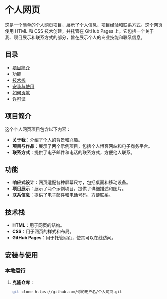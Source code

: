 # 个人网页

这是一个简单的个人网页项目，展示了个人信息、项目经验和联系方式。这个网页使用 HTML 和 CSS 技术创建，并托管在 GitHub Pages 上。它包括一个关于我、项目展示和联系方式的部分，旨在展示个人的专业技能和联系信息。

## 目录

- [项目简介](#项目简介)
- [功能](#功能)
- [技术栈](#技术栈)
- [安装与使用](#安装与使用)
- [如何贡献](#如何贡献)
- [许可证](#许可证)

## 项目简介

这个个人网页项目包含以下内容：
- **关于我**：介绍了个人的背景和兴趣。
- **项目与作品**：展示了两个示例项目，包括个人博客网站和电子商务平台。
- **联系方式**：提供了电子邮件和电话的联系方式，方便他人联系。

## 功能

- **响应式设计**：网页适配各种屏幕尺寸，包括桌面和移动设备。
- **项目展示**：展示了两个示例项目，提供了详细描述和图片。
- **联系信息**：提供了电子邮件和电话号码，方便联系。

## 技术栈

- **HTML**：用于网页的结构。
- **CSS**：用于网页的样式和布局。
- **GitHub Pages**：用于托管网页，使其可以在线访问。

## 安装与使用

### 本地运行

1. **克隆仓库**：
   ```bash
   git clone https://github.com/你的用户名/个人网页.git
